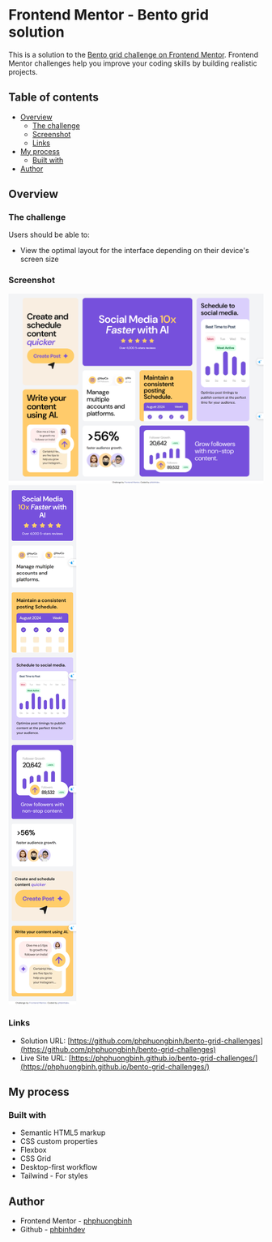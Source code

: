# Frontend Mentor - Bento grid solution

This is a solution to the [Bento grid challenge on Frontend Mentor](https://www.frontendmentor.io/challenges/bento-grid-RMydElrlOj). Frontend Mentor challenges help you improve your coding skills by building realistic projects.

## Table of contents

- [Overview](#overview)
  - [The challenge](#the-challenge)
  - [Screenshot](#screenshot)
  - [Links](#links)
- [My process](#my-process)
  - [Built with](#built-with)
- [Author](#author)

## Overview

### The challenge

Users should be able to:

- View the optimal layout for the interface depending on their device's screen size

### Screenshot

![](./screenshot-bento-grid.png)
![](./screenshot-bento-grid-mobile.png)

### Links

- Solution URL: [https://github.com/phphuongbinh/bento-grid-challenges](https://github.com/phphuongbinh/bento-grid-challenges)
- Live Site URL: [https://phphuongbinh.github.io/bento-grid-challenges/](https://phphuongbinh.github.io/bento-grid-challenges/)

## My process

### Built with

- Semantic HTML5 markup
- CSS custom properties
- Flexbox
- CSS Grid
- Desktop-first workflow
- Tailwind - For styles

## Author

- Frontend Mentor - [phphuongbinh](https://www.frontendmentor.io/profile/phphuongbinh)
- Github - [phbinhdev](https://github.com/phphuongbinh)
